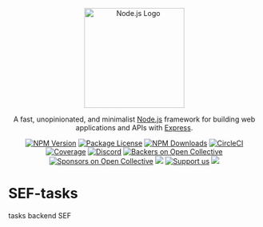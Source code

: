 <p align="center">
  <a href="https://nodejs.org/en/" target="blank"><img src="https://th.bing.com/th/id/R.d42672d4d185739d26257ed5c653c740?rik=dvh0VB%2fEWz20hQ&riu=http%3a%2f%2fpluspng.com%2fimg-png%2fnodejs-logo-png-nice-images-collection-node-js-desktop-wallpapers-370.png&ehk=bMmyN3n62enzXql6L4A5EzHc90tJxK%2bKcr6GMACTfRk%3d&risl=&pid=ImgRaw&r=0" width="200" alt="Node.js Logo" /></a>
</p>

[circleci-image]: https://img.shields.io/circleci/build/github/nodejs/node/master?token=abc123def456
[circleci-url]: https://circleci.com/gh/nodejs/node

<p align="center">A fast, unopinionated, and minimalist <a href="https://nodejs.org/en/" target="_blank">Node.js</a> framework for building web applications and APIs with <a href="https://expressjs.com/" target="_blank">Express</a>.</p>
<p align="center">
<a href="https://www.npmjs.com/package/express" target="_blank"><img src="https://img.shields.io/npm/v/express.svg" alt="NPM Version" /></a>
<a href="https://www.npmjs.com/package/express" target="_blank"><img src="https://img.shields.io/npm/l/express.svg" alt="Package License" /></a>
<a href="https://www.npmjs.com/package/express" target="_blank"><img src="https://img.shields.io/npm/dm/express.svg" alt="NPM Downloads" /></a>
<a href="https://circleci.com/gh/nodejs/node" target="_blank"><img src="https://img.shields.io/circleci/build/github/nodejs/node/master" alt="CircleCI" /></a>
<a href="https://coveralls.io/github/nodejs/node?branch=master" target="_blank"><img src="https://coveralls.io/repos/github/nodejs/node/badge.svg?branch=master" alt="Coverage" /></a>
<a href="https://discord.gg/nodejs" target="_blank"><img src="https://img.shields.io/badge/discord-online-brightgreen.svg" alt="Discord"/></a>
<a href="https://opencollective.com/expressjs#backer" target="_blank"><img src="https://opencollective.com/expressjs/backers/badge.svg" alt="Backers on Open Collective" /></a>
<a href="https://opencollective.com/expressjs#sponsor" target="_blank"><img src="https://opencollective.com/expressjs/sponsors/badge.svg" alt="Sponsors on Open Collective" /></a>
<a href="https://paypal.me/nodejs" target="_blank"><img src="https://img.shields.io/badge/Donate-PayPal-ff3f59.svg"/></a>
<a href="https://opencollective.com/expressjs#sponsor"  target="_blank"><img src="https://img.shields.io/badge/Support%20us-Open%20Collective-41B883.svg" alt="Support us"></a>
<a href="https://twitter.com/nodejs" target="_blank"><img src="https://img.shields.io/twitter/follow/nodejs.svg?style=social&label=Follow"></a>
</p>




# SEF-tasks
tasks backend SEF
